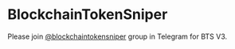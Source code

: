 <h1>BlockchainTokenSniper</h1>

Please join <a href="t.me/blockchaintokensniper">@blockchaintokensniper</a> group in Telegram for BTS V3.


